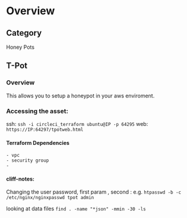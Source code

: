 
# Overview
## Category
Honey Pots

## T-Pot
### Overview
This allows you to setup a honeypot in your aws enviroment.

### Accessing the asset:

ssh: `ssh -i circleci_terraform ubuntu@IP -p 64295`
web: `https://IP:64297/tpotweb.html`

#### Terraform Dependencies
    - vpc
    - security group
    - 


#### cliff-notes: 
Changing the user password, first param <user>, second <passwd>: 
e.g. `htpasswd -b -c /etc/nginx/nginxpasswd tpot admin`

looking at data files `find . -name "*json" -mmin -30 -ls`